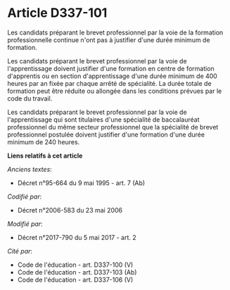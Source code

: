 # Article D337-101

Les candidats préparant le brevet professionnel par la voie de la formation professionnelle continue n'ont pas à justifier
d'une durée minimum de formation.

Les candidats préparant le brevet professionnel par la voie de l'apprentissage doivent justifier d'une formation en centre de
formation d'apprentis ou en section d'apprentissage d'une durée minimum de 400 heures par an fixée par chaque arrêté de
spécialité. La durée totale de formation peut être réduite ou allongée dans les conditions prévues par le code du travail.

Les candidats préparant le brevet professionnel par la voie de l'apprentissage qui sont titulaires d'une spécialité de
baccalauréat professionnel du même secteur professionnel que la spécialité de brevet professionnel postulée doivent justifier
d'une formation d'une durée minimum de 240 heures.

**Liens relatifs à cet article**

_Anciens textes_:

  - Décret n°95-664 du 9 mai 1995 - art. 7 (Ab)

_Codifié par_:

  - Décret n°2006-583 du 23 mai 2006

_Modifié par_:

  - Décret n°2017-790 du 5 mai 2017 - art. 2

_Cité par_:

  - Code de l'éducation - art. D337-100 (V)
  - Code de l'éducation - art. D337-103 (Ab)
  - Code de l'éducation - art. D337-106 (V)
